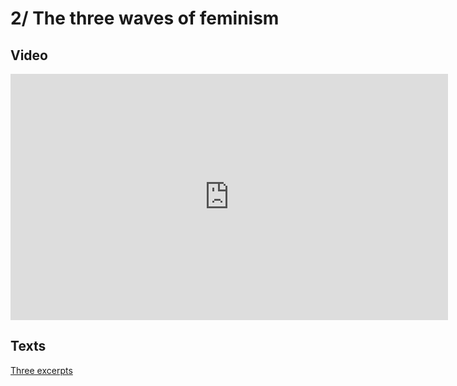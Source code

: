 # 2/ The three waves of feminism

## Video

<iframe src="https://ladigitale.dev/digiplay/inc/video.php?videoId=Wg9FWxpZeJ8&vignette=https://i.ytimg.com/vi/Wg9FWxpZeJ8/hqdefault.jpg&debut=209&fin=542&largeur=200&hauteur=113" allowfullscreen frameborder="0" width="700" height="394"></iframe>

<!-- https://youtu.be/Wg9FWxpZeJ8?t=210 -->

## Texts

[Three excerpts](https://docs.google.com/document/d/16Ukn1VDTXhI5oIKB-TjjmzO8-S0cFW3MPwRL20NCm_E/edit?usp=sharing)